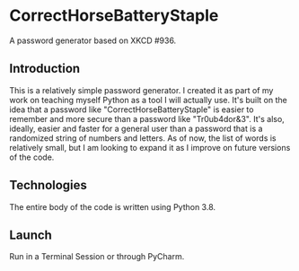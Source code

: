 # CorrectHorseBatteryStaple
A password generator based on XKCD #936.

## Introduction
This is a relatively simple password generator. I created it as part of my work on teaching myself Python as a tool I will actually use. It's built on the idea that a password like "CorrectHorseBatteryStaple" is easier to remember and more secure than a password like "Tr0ub4dor&3". It's also, ideally, easier and faster for a general user than a password that is a randomized string of numbers and letters. As of now, the list of words is relatively small, but I am looking to expand it as I improve on future versions of the code.

## Technologies
The entire body of the code is written using Python 3.8.

## Launch
Run in a Terminal Session or through PyCharm.
